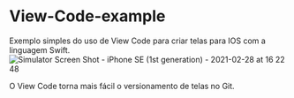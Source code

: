 # View-Code-example
Exemplo simples do uso de View Code para criar telas para IOS com a linguagem Swift.
![Simulator Screen Shot - iPhone SE (1st generation) - 2021-02-28 at 16 22 48](https://user-images.githubusercontent.com/79647390/109430784-c84ca200-79e1-11eb-9c9c-f19fcaebcf47.png)

O View Code torna mais fácil o versionamento de telas no Git.
